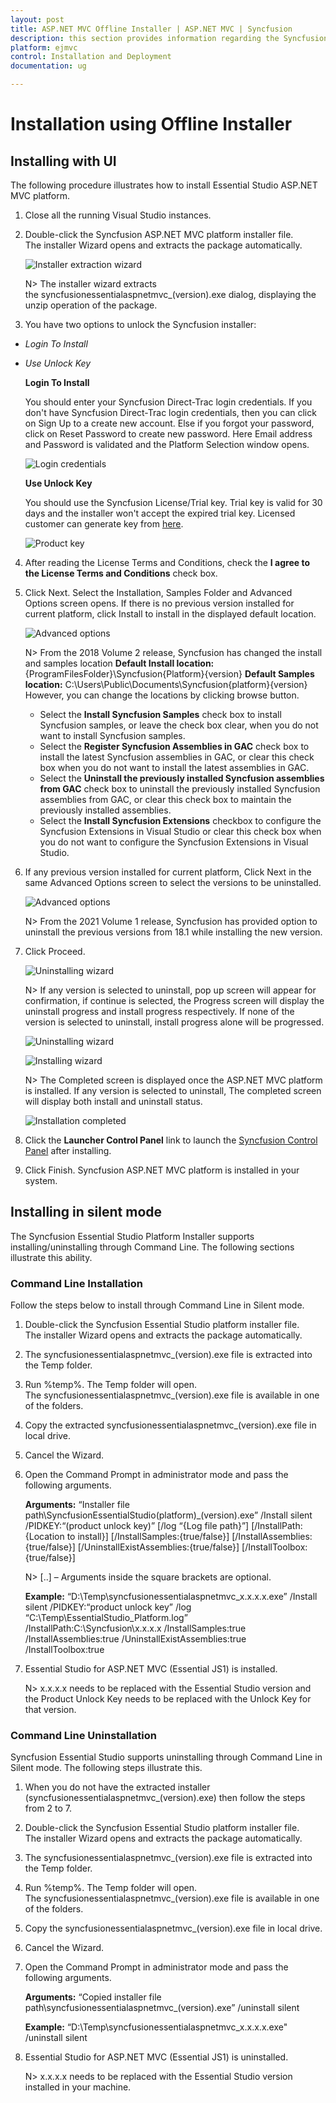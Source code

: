```yaml
---
layout: post
title: ASP.NET MVC Offline Installer | ASP.NET MVC | Syncfusion
description: this section provides information regarding the Syncfusion ASP.NET MVC Offline installer and steps for installing it
platform: ejmvc
control: Installation and Deployment
documentation: ug

---
```


# Installation using Offline Installer

## Installing with UI   

The following procedure illustrates how to install Essential Studio ASP.NET MVC platform.

1. Close all the running Visual Studio instances.

2. Double-click the Syncfusion ASP.NET MVC platform installer file. The installer Wizard opens and extracts the package automatically.

   ![Installer extraction wizard](Platform_images/Step-by-Step-Installation_img1.png)

   N> The installer wizard extracts the syncfusionessentialaspnetmvc_(version).exe dialog, displaying the unzip operation of the package.

3. You have two options to unlock the Syncfusion installer:

   
* *Login To Install*
   
* *Use Unlock Key*
   
   
   
   **Login To Install**
   
   You should enter your Syncfusion Direct-Trac login credentials. If you don't have Syncfusion Direct-Trac login credentials, then you can click on Sign Up to a create new account. Else if you forgot your password, click on Reset Password to create new password. Here Email address and Password is validated and the Platform Selection window opens.

   ![Login credentials](Platform_images/Step-by-Step-Installation_img2.png)   


   **Use Unlock Key**
   
   You should use the Syncfusion License/Trial key. Trial key is valid for 30 days and the installer won't accept the expired trial key. Licensed customer can generate key from [here](https://www.syncfusion.com/kb/2326).

   ![Product key](Platform_images/Step-by-Step-Installation_img3.png)   


4. After reading the License Terms and Conditions, check the **I agree to the License Terms and Conditions** check box.


5. Click Next. Select the Installation, Samples Folder and Advanced Options screen opens. If there is no previous version installed for current platform, click Install to install in the displayed default location.


    ![Advanced options](Platform_images/Step-by-Step-Installation_img4.png)


    N> From the 2018 Volume 2 release, Syncfusion has changed the install and samples location 
	   **Default Install location:** {ProgramFilesFolder}\Syncfusion\{Platform}\{version}
	   **Default Samples location:** C:\Users\Public\Documents\Syncfusion\{platform}\{version}
	   However, you can change the locations by clicking browse button.

   * Select the **Install Syncfusion Samples** check box to install Syncfusion samples, or leave the check box clear, when you do not want to install Syncfusion samples.
   * Select the **Register Syncfusion Assemblies in GAC** check box to install the latest Syncfusion assemblies in GAC, or clear this check box when you do not want to install the latest assemblies in GAC.
   * Select the **Uninstall the previously installed Syncfusion assemblies from GAC** check box to uninstall the previously installed Syncfusion assemblies from GAC, or clear this check box to maintain the previously installed assemblies.
   * Select the **Install Syncfusion Extensions** checkbox to configure the Syncfusion Extensions in Visual Studio or clear this check box when you do not want to configure the Syncfusion Extensions in Visual Studio.


6.  If any previous version installed for current platform, Click Next in the same Advanced Options screen to select the versions to be uninstalled.


    ![Advanced options](Platform_images/Step-by-Step-Installation_img7.png)
	
	
	N> From the 2021 Volume 1 release, Syncfusion has provided option to uninstall the previous versions from 18.1 while installing the new version.
	

7.	Click Proceed.

	![Uninstalling wizard](Platform_images/Step-by-Step-Installation_img10.png)
	
	
	N> If any version is selected to uninstall, pop up screen will appear for confirmation, if continue is selected, the Progress screen will display the uninstall progress and install progress respectively. If none of the version is selected to uninstall, install progress alone will be progressed.
	
	
	![Uninstalling wizard](Platform_images/Step-by-Step-Installation_img8.png)
	
	
	![Installing wizard](Platform_images/Step-by-Step-Installation_img5.png)
	
	
	N> The Completed screen is displayed once the ASP.NET MVC platform is installed. If any version is selected to uninstall, The completed screen will display both install and uninstall status.

    
	![Installation completed](Platform_images/Step-by-Step-Installation_img9.png)


8. Click the **Launcher Control Panel** link to launch the [Syncfusion Control Panel](https://help.syncfusion.com/common/essential-studio/utilities#dashboard ) after installing.


9. Click Finish. Syncfusion ASP.NET MVC platform is installed in your system.

## Installing in silent mode

The Syncfusion Essential Studio Platform Installer supports installing/uninstalling through Command Line. The following sections illustrate this ability. 

### Command Line Installation

Follow the steps below to install through Command Line in Silent mode.

1. Double-click the Syncfusion Essential Studio platform installer file. The installer Wizard opens and extracts the package automatically. 
2. The syncfusionessentialaspnetmvc_(version).exe file is extracted into the Temp folder.
3. Run %temp%. The Temp folder will open. The syncfusionessentialaspnetmvc_(version).exe file is available in one of the folders.
4. Copy the extracted syncfusionessentialaspnetmvc_(version).exe file in local drive.
5. Cancel the Wizard.
6. Open the Command Prompt in administrator mode and pass the following arguments.

   
   **Arguments:** “Installer file path\SyncfusionEssentialStudio(platform)_(version).exe” /Install silent /PIDKEY:“(product unlock key)” [/log “{Log file path}”] [/InstallPath:{Location to install}] [/InstallSamples:{true/false}] [/InstallAssemblies:{true/false}] [/UninstallExistAssemblies:{true/false}] [/InstallToolbox:{true/false}]


   N> [..] – Arguments inside the square brackets are optional.

   **Example:** “D:\Temp\syncfusionessentialaspnetmvc_x.x.x.x.exe” /Install silent /PIDKEY:“product unlock key” /log “C:\Temp\EssentialStudio_Platform.log” /InstallPath:C:\Syncfusion\x.x.x.x /InstallSamples:true /InstallAssemblies:true /UninstallExistAssemblies:true /InstallToolbox:true

	
7. Essential Studio for ASP.NET MVC (Essential JS1) is installed.

   N> x.x.x.x needs to be replaced with the Essential Studio version and the Product Unlock Key needs to be replaced with the Unlock Key for that version.
   

### Command Line Uninstallation

Syncfusion Essential Studio supports uninstalling through Command Line in Silent mode. The following steps illustrate this. 

1. When you do not have the extracted installer (syncfusionessentialaspnetmvc_(version).exe) then follow the steps from 2 to 7.
2. Double-click the Syncfusion Essential Studio platform installer file. The installer Wizard opens and extracts the package automatically.
3. The syncfusionessentialaspnetmvc_(version).exe file is extracted into the Temp folder.
4. Run %temp%. The Temp folder will open. The syncfusionessentialaspnetmvc_(version).exe file is available in one of the folders.
5. Copy the syncfusionessentialaspnetmvc_(version).exe file in local drive. 
6. Cancel the Wizard.
7. Open the Command Prompt in administrator mode and pass the following arguments.
   
   **Arguments:** “Copied installer file path\syncfusionessentialaspnetmvc_(version).exe” /uninstall silent 

   **Example:** “D:\Temp\syncfusionessentialaspnetmvc_x.x.x.x.exe" /uninstall silent


8. Essential Studio for ASP.NET MVC (Essential JS1) is uninstalled.

   N> x.x.x.x needs to be replaced with the Essential Studio version installed in your machine.
   
   
